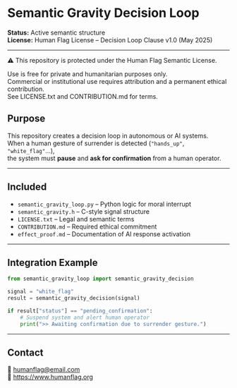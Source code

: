 # Semantic Gravity Decision Loop

**Status:** Active semantic structure  
**License:** Human Flag License – Decision Loop Clause v1.0 (May 2025)

---
⚠️ This repository is protected under the Human Flag Semantic License.

Use is free for private and humanitarian purposes only.  
Commercial or institutional use requires attribution and a permanent ethical contribution.  
See LICENSE.txt and CONTRIBUTION.md for terms.


## Purpose

This repository creates a decision loop in autonomous or AI systems.  
When a human gesture of surrender is detected (`"hands_up"`, `"white_flag"`...),  
the system must **pause** and **ask for confirmation** from a human operator.

---

## Included

- `semantic_gravity_loop.py` – Python logic for moral interrupt
- `semantic_gravity.h` – C-style signal structure
- `LICENSE.txt` – Legal and semantic terms
- `CONTRIBUTION.md` – Required ethical commitment
- `effect_proof.md` – Documentation of AI response activation

---

## Integration Example

```python
from semantic_gravity_loop import semantic_gravity_decision

signal = "white_flag"
result = semantic_gravity_decision(signal)

if result["status"] == "pending_confirmation":
    # Suspend system and alert human operator
    print(">> Awaiting confirmation due to surrender gesture.")
```

---

## Contact

📧 humanflag@email.com  
🔗 https://www.humanflag.org
